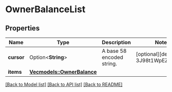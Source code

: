 # OwnerBalanceList

## Properties

Name | Type | Description | Notes
------------ | ------------- | ------------- | -------------
**cursor** | Option<**String**> | A base 58 encoded string. | [optional][default to 3J98t1WpEZ73CNm]
**items** | [**Vec<models::OwnerBalance>**](OwnerBalance.md) |  | 

[[Back to Model list]](../README.md#documentation-for-models) [[Back to API list]](../README.md#documentation-for-api-endpoints) [[Back to README]](../README.md)


